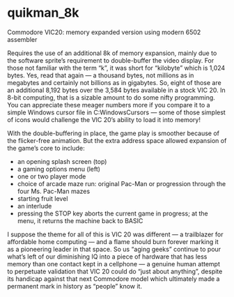 # quikman_8k
Commodore VIC20: memory expanded version using modern 6502 assembler

Requires the use of an additional 8k of memory expansion, mainly due to the 
software sprite’s requirement to double-buffer the video display.  For those 
not familiar with the term “k”, it was short for “kilobyte” which is 1,024 
bytes.  Yes, read that again — a thousand bytes, not millions as in megabytes 
and certainly not billions as in gigabytes.  So, eight of those are an 
additional 8,192 bytes over the 3,584 bytes available in a stock VIC 20.  In 
8-bit computing, that is a sizable amount to do some nifty programming.  You 
can appreciate these meager numbers more if you compare it to a simple Windows 
cursor file in C:WindowsCursors — some of those simplest of icons would 
challenge the VIC 20’s ability to load it into memory!

With the double-buffering in place, the game play is smoother because of the 
flicker-free animation.  But the extra address space allowed expansion of the 
game’s core to include:

-	an opening splash screen (top)
-	a gaming options menu (left)
-	one or two player mode
-	choice of arcade maze run: original Pac-Man or progression through the 
four Ms. Pac-Man mazes
-	starting fruit level
-	an interlude
-	pressing the STOP key aborts the current game in progress; at the menu, 
it returns the machine back to BASIC

I suppose the theme for all of this is VIC 20 was different — a trailblazer for 
affordable home computing — and a flame should burn forever marking it as a 
pioneering leader in that space. So us “aging geeks” continue to pour what’s 
left of our diminishing IQ into a piece of hardware that has less memory than 
one contact kept in a cellphone — a genuine human attempt to perpetuate 
validation that VIC 20 could do “just about anything”, despite its handicap 
against that next Commodore model which ultimately made a permanent mark in 
history as “people” know it.

